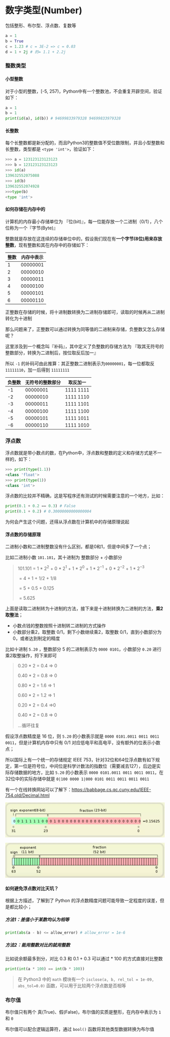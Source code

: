 # 数字类型(Number)

包括整形、布尔型、浮点数、复数等

```python
a = 1
b = True
c = 1.23 # c = 3E-2 => c = 0.03
d = 1 + 2j # 的= 1.1 + 2.2j
```

### 整数类型

#### 小型整数

对于小型的整数，[-5, 257)，Python中有一个整数池，不会重复开辟空间，验证如下：

```python
a = 1
b = 1
print(id(a), id(b)) # 94699833979328 94699833979328
```

#### 长整数

每个长整数都是新分配的，而且Python3的整数值不受位数限制，并且小型整数和长整数，类型都是 `<type 'int'>`，验证如下：

```python
>>> a = 123123123123123
>>> b = 123123123123123
>>> id(a)
139632552075088
>>> id(b)
139632552074928
>>>type(b)
<type 'int'>
```

#### 如何存储在内存中的

计算机的内存最小存储单位为 『位(bit)』，每一位能存放一个二进制（0/1），八个位称为一个『字节(Byte)』

整数就是存放在这连续的存储单位中的，假设我们现在有**一个字节(8位)用来存放整数**，现有整数和其在内存中的存储如下：

| 整数 | 内存中表示 |
| ---- | ---------- |
| 1    | 00000001   |
| 2    | 00000010   |
| 3    | 00000011   |
| 4    | 00000100   |
| 5    | 00000101   |
| 6    | 00000110   |

正整数在存储的时候，将十进制数转换为二进制存储即可，读取的时候再从二进制转化为十进制

那么问题来了，正整数可以通过转换为同等值的二进制来存储，负整数又怎么存储呢？

这里涉及到一个概念叫『补码』，其中定义了负整数的存储方法为 『取其无符号的整数部分，转换为二进制后，按位取反后加一』

所以 `-1` 的补码可由此推算：其正整数二进制表示为`00000001`，每一位都取反 `11111110`，加一后得到 `11111111`

| 负整数 | 无符号的整数部分 | 取反加一  |
| ------ | ---------------- | --------- |
| -1     | 00000001         | 1111 1111 |
| -2     | 00000010         | 1111 1110 |
| -3     | 00000011         | 1111 1101 |
| -4     | 00000100         | 1111 1100 |
| -5     | 00000101         | 1111 1011 |
| -6     | 00000110         | 1111 1010 |

### 浮点数

浮点数就是带小数点的数，在Python中，浮点数和整数的定义和存储方式是不一样的，如下：

```python
>>> print(type(1.1))
<class 'float'>
>>> print(type(1))
<class 'int'>
```

浮点数的比较并不精确，这是写程序还有测试的时候需要注意的一个地方，比如：

```python
print(0.1 + 0.2 == 0.3) # False
print(0.1 + 0.2) # 0.30000000000000004
```

为何会产生这个问题，还得从浮点数在计算机中的存储原理说起

#### 浮点数的存储原理

二进制小数和二进制整数没有什么区别，都是0和1，但是中间多了一个点；

比如二进制小数 `101.101`，其十进制为 整数部分 + 小数部分

> 101.101 = 1 * $2^2$ + 0 * $2^1$ + 1 * $2^0$ + 1 * $2 ^{-1}$ + 0 * $2^{-2}$ + 1 * $2^{-3}$
>
> ​	       = 4 + 1 + 1/2 + 1/8
>
> ​	       = 5 + 0.5 + 0.125
>
> ​	       = 5.625

上面是读取二进制转为十进制的方法，接下来是十进制转换为二进制的方法，**乘2取整法**；

- 小数点钱的整数按照十进制转二进制的方式操作
- 小数部分乘2，取整数 0/1，剩下小数继续乘2，取整数 0/1，直到小数部分为0，或者达到制定的精度

比如十进制 `5.20` ，整数部分 5 的二进制表示为 `0000 0101`，小数部分 `0.20` 进行乘2取整操作，捋下来即可

> 0.20 * 2  = 0.4 => 0
>
> 0.40 * 2 = 0.8  => 0
>
> 0.80 * 2 = 1.6 => 1
>
> 0.60 * 2 = 1.2 => 1
>
> 
>
> 0.20 * 2 = 0.4 =>0
>
> 0.40 * 2 = 0.8  => 0
>
> ...循环往复

假设浮点数精度是 16 位，则 `5.20` 的小数表示就是 `0000 0101.0011 0011 0011 0011`，但是计算机内存中只有 0/1 对应低电平和高电平，没有额外的位表示小数点；

所以国际上有一个统一的存储规定 IEEE 753，针对32位和64位浮点数有如下规定，第一位是符号位，中间位是科学计数法的指数位（需要减去127），后边是实际存储数据的地方，比如 `5.20`  的小数表示 `0000 0101.0011 0011 0011 0011`，在32位中的实际存储中就是 `0|100 0000 1|000 0101 0011 0011 0011 0011`

有一个在线转换网站可以了解下：[<https://babbage.cs.qc.cuny.edu/IEEE-754.old/Decimal.html>](https://babbage.cs.qc.cuny.edu/IEEE-754.old/Decimal.html)

![img](assets/17885815-3fc87d048fa7824f)

![img](assets/17885815-617619cda363d7fd)

#### 如何避免浮点数对比天坑？

根据上方描述，了解到了 Python 的浮点数精度问题可能导致一定程度的误差，但是都比较小；

##### 方法1：差值小于某数均认为相等

```python
print(abs(a - b) <= allow_error) # allow_error = 1e-6 
```

##### 方法2：能用整数对比的就用整数

比如说余额最多到分，对比 0.3 和 0.1 + 0.3 可以通过 * 100 的方式直接对比整数

```python
print(int(a * 100) == int(b * 100))
```

>  在 Python3 中的 `math` 模块有一个 `isclose(a, b, rel_tol = 1e-09, abs_tol=0.0)` 函数，可以用于比较两个浮点数是否相等

### 布尔值

布尔值只有两个 真(True)、假(False)，布尔值的实质是整形，在内存中表示为 `1` 和 `0`

布尔值可以配合逻辑运算符，通过 `bool()` 函数将其他类型数据转换为布尔值